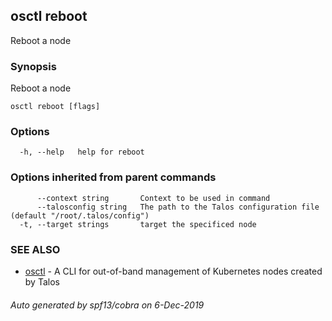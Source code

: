 <!-- markdownlint-disable -->
## osctl reboot

Reboot a node

### Synopsis

Reboot a node

```
osctl reboot [flags]
```

### Options

```
  -h, --help   help for reboot
```

### Options inherited from parent commands

```
      --context string       Context to be used in command
      --talosconfig string   The path to the Talos configuration file (default "/root/.talos/config")
  -t, --target strings       target the specificed node
```

### SEE ALSO

* [osctl](osctl.md)	 - A CLI for out-of-band management of Kubernetes nodes created by Talos

###### Auto generated by spf13/cobra on 6-Dec-2019
